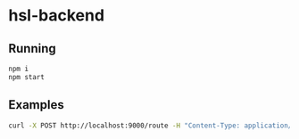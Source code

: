 # hsl-backend

## Running

```bash
npm i
npm start
```

## Examples

```bash
curl -X POST http://localhost:9000/route -H "Content-Type: application/json" -d '{"from": {"lat": 60.192059, "lon": 24.945831}, "to": {"lat": 60.169158, "lon": 24.940424}}'
```
